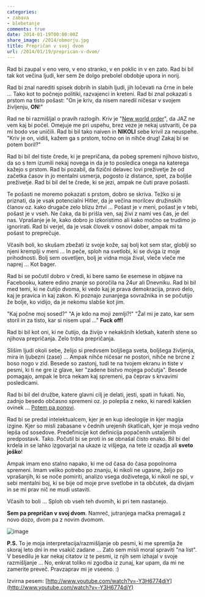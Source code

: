 ```yaml
---
categories:
- zabava
- blebetanje
comments: true
date: 2014-01-19T00:00:00Z
share_image: /2014/obmorju.jpg
title: Prepričan v svoj dvom
url: /2014/01/19/preprican-v-dvom/
---
```


Rad bi zaupal v eno vero, v eno stranko, v en poklic in v en zato. Rad bi bil tak kot večina ljudi, ker sem že dolgo prebolel obdobje upora in norij. 

Rad bi znal narediti spisek dobrih in slabih ljudi, jih ločevati na črne in bele ... Tako kot to počnejo politiki, razvajenci in kreteni. Rad bi znal pokazati s prstom na tisto pošast: "On je kriv, da nisem naredil ničesar v svojem življenju, **ON**!"

Rad ne bi razmišljal o pravih razlogih. Kriv je "[New world order](http://en.wikipedia.org/wiki/New_world_order_\(politics\))", da JAZ ne vem kaj bi počel. Omejuje me pri uspehu, brez veze je nekaj ustvariti, če pa mi bodo vse uničili. Rad bi bil tako naiven in **NIKOLI** sebe krivil za neuspehe. "Kriv je on, vidiš, kažem ga s prstom, točno on in nihče drug! Zakaj bi se potem boril?"

Rad bi bil del tiste črede, ki je prepričana, da pobeg spremeni njihovo bistvo, da so s tem izumili nekaj novega in da je to posledica onega na katerega kažejo s prstom. Rad bi pozabil, da fizični delavec lovi preživetje že od začetka časov in jo mentalni usmerja, pogosto iz distance, spet, za boljše preživetje. Rad bi bil del te črede, ki se jezi, ampak ne čuti prave pošasti.

Te pošasti ne moremo pokazati s prstom, dobro se skriva. Težko si je priznati, da je vsak potencialni Hitler, da je večina morilcev družinskih članov oz. kako drugače zelo blizu žrtvi … Pošast je v meni, pošast je v tebi, pošast je v vseh. Ne čaka, da bi prišla ven, saj živi z nami ves čas, je del nas. Vprašanje je le, kako dobro jo izkoristimo ali kako močno se trudimo jo ignorirati. Rad bi verjel, da je vsak človek v osnovi dober, ampak mi ta pošast to preprečuje. 

Včasih boli, ko skušam zbežati iz svoje kože, saj bolj kot sem star,  globlji so njeni kremplji v meni … In peče, sploh na svetlobi, ki se dviga iz moje prihodnosti. Bolj sem osvetljen, bolj je vidna moja žival, vleče vleče me naprej ... Kot bager.

Rad bi se počutil dobro v čredi, ki bere samo še esemese in objave na Facebooku, katere edino znanje so poročila na 24ur ali Dnevniku. Rad bi bil med temi, ki ne čutijo dvoma, ki vedo kaj je prava demokracija, pravo delo, kaj je pravica in kaj zakon. Ki poznajo zunanjega sovražnika in se počutijo že bolje, ko vidijo, da je nekomu slabše kot jim. 

"Kaj počne moj sosed?" "A je kdo na moji zemlji?!" "Žal mi je zato, kar sem storil in za tisto, kar si nisem upal …" **Fuck off!**

Rad bi bil kot oni, ki ne čutijo, da živijo v nekakšnih kletkah, katerih stene so njihova prepričanja. Zelo trdna prepričanja.

Slišim ljudi okoli sebe, želijo si predvsem boljšega sveta, boljšega življenja, mira in ljubezni (zase) … Ampak nihče ničesar ne postori, nihče ne brcne z boso nogo v zid. Besede so zastonj, tudi te na tvojem ekranu in tiste v pesmi, ki ti ne gre iz glave, ker "zadene bistvo mojega počutja". Besede pomagajo, ampak le brca nekam kaj spremeni, pa čeprav s krvavimi posledicami.

Rad bi bil del družbe, katere glavni cilj je delati, jesti, spati in fukati. No, zadnjo besedo občasno spremeni oz. jo polepša z neko, ki naredi kakšen ovinek … [Potem pa ponovi](http://www.youtube.com/watch?v=3w2kL_4vplU). 

Rad bi se predal intelektualcem, kjer je en kup ideologije in kjer magija izgine. Kjer so misli zabasane v čednih urejenih škatlicah, kjer je moja vedno lepša od sosedove. Predefinicije kot definicija popačenih ustaljenih predpostavk. Tako. Počutil bi se proti in se obnašal čisto enako. Bil bi del krdela in se lahko izgovarjal na ukaze iz višjega, na tete iz ozadja ali **sveto joško**!

Ampak imam eno stalno napako, ki me od časa do časa popolnoma spremeni. Imam veliko potrebo po znanju, ki nikoli ne ugasne, željo po vprašanjih, ki se noče pomiriti, analizo vsega doživetega, ki nikoli ne spi, v sebi mentalni boj, ki se bije od moje prve svetlobe in ta občutek, da divjam in se mi prav nič ne mudi ustaviti. 

Včasih to boli ... Sploh ob vseh teh dvomih, ki pri tem nastanejo.

**Sem pa prepričan v svoj dvom**. Namreč, jutranjega mačka premagaš z novo dozo, dvom pa z novim dvomom.

![image](/images/2014/mclion-sthsth.jpg)


**P.S.** To je moja interpretacija/razmišljanje ob pesmi, ki me spremlja že skoraj leto dni in me vsakič zadane … Zato sem misli moral spraviti "na list". V besedilu je kar nekaj citatov iz te pesmi, iz njih sem izhajal v svoje razmišljanje … No, enkrat toliko ni zgodba iz zunaj, kar upam, da mi ne zamerite preveč. Pravzaprav mi je vseeno. :)

Izvirna pesem: [http://www.youtube.com/watch?v=-Y3H6774diY](http://www.youtube.com/watch?v=-Y3H6774diY)
